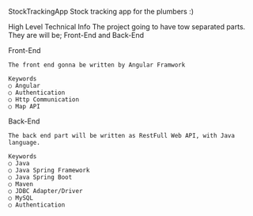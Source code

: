 StockTrackingApp
Stock tracking app for the plumbers :)

High Level Technical Info
The project going to have tow separated parts. They are will be; Front-End and Back-End

Front-End
	
	The front end gonna be written by Angular Framwork
	
	Keywords
	○ Angular
	○ Authentication
	○ Http Communication
	○ Map API

Back-End
	
	The back end part will be written as RestFull Web API, with Java language.
	
	Keywords
	○ Java
	○ Java Spring Framework
	○ Java Spring Boot
	○ Maven
	○ JDBC Adapter/Driver
	○ MySQL
	○ Authentication
